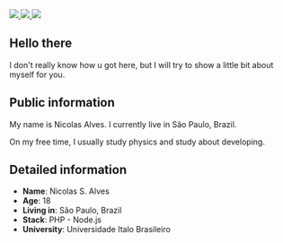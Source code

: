 <div>
    <a target='_blank' href="https://twitch.tv/Gloowerzin">
        <img src="https://img.shields.io/badge/Twitch-9146FF?style=for-the-badge&logo=twitch&logoColor=white">
    </a>
    <a target='_blank' href="https://instagram.com/n.alveesz">
        <img src="https://img.shields.io/badge/Instagram-E4405F?style=for-the-badge&logo=instagram&logoColor=white">
    </a>
    <a target='_blank' href="https://www.linkedin.com/in/nicolas-alves-a19650214/">
        <img src="https://img.shields.io/badge/LinkedIn-0077B5?style=for-the-badge&logo=linkedin&logoColor=white">
    </a>
</div>

## Hello there

I don't really know how u got here, but I will try to show a little bit about myself for you.

## Public information

My name is Nicolas Alves. I currently live in São Paulo, Brazil.

On my free time, I usually study physics and study about developing.

## Detailed information

* **Name**: Nicolas S. Alves
* **Age**: 18
* **Living in**: São Paulo, Brazil
* **Stack**: PHP - Node.js
* **University**: Universidade Italo Brasileiro

